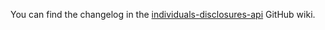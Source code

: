 You can find the changelog in the [individuals-disclosures-api](https://github.com/hmrc/individuals-disclosures-api/wiki/Changelog) GitHub wiki.
